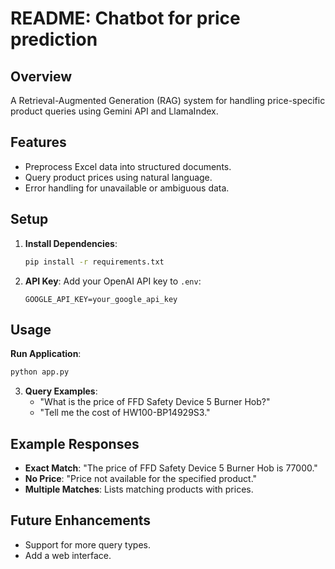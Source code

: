 # README: Chatbot for price prediction
## Overview
A Retrieval-Augmented Generation (RAG) system for handling price-specific product queries using Gemini API and LlamaIndex.

## Features
- Preprocess Excel data into structured documents.
- Query product prices using natural language.
- Error handling for unavailable or ambiguous data.

## Setup
1. **Install Dependencies**:
   ```bash
   pip install -r requirements.txt
   ```
2. **API Key**: Add your OpenAI API key to `.env`:
   ```
   GOOGLE_API_KEY=your_google_api_key
   ```

## Usage

 **Run Application**:
   ```bash
   python app.py
   ```
3. **Query Examples**:
   - "What is the price of FFD Safety Device 5 Burner Hob?"
   - "Tell me the cost of HW100-BP14929S3."

## Example Responses
- **Exact Match**: "The price of FFD Safety Device 5 Burner Hob is 77000."
- **No Price**: "Price not available for the specified product."
- **Multiple Matches**: Lists matching products with prices.

## Future Enhancements
- Support for more query types.
- Add a web interface.


